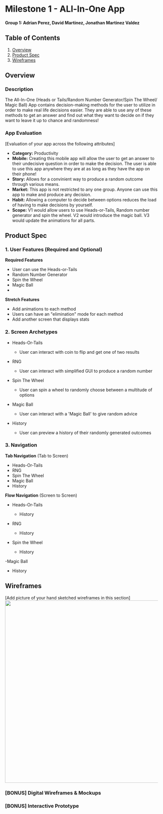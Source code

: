 # Milestone 1 - ALl-In-One App
#### Group 1: Adrian Perez, David Martinez, Jonathan Martinez Valdez

## Table of Contents

1. [Overview](#Overview)
1. [Product Spec](#Product-Spec)
1. [Wireframes](#Wireframes)

## Overview

### Description

The All-In-One (Heads or Tails/Random Number Generator/Spin The Wheel/ Magic Ball) App contains decision-making methods for the user to utilize in order to make real life decisions easier. They are able to use any of these methods to get an answer and find out what they want to decide on if they want to leave it up to chance and randomness!

### App Evaluation

[Evaluation of your app across the following attributes]
- **Category:** Productivity
- **Mobile:** Creating this mobile app will allow the user to get an answer to their undecisive question in order to make the decision. The user is able to use this app anywhere they are at as long as they have the app on their phone!
- **Story:** Allows for a convinient way to produce a random outcome through various means.
- **Market:** This app is not restricted to any one group. Anyone can use this app to make and produce any decision.
- **Habit:** Allowing a computer to decide between options reduces the load of having to make decisions by yourself.
- **Scope:** V1 would allow users to use Heads-or-Tails, Random number generator and spin the wheel. V2 would introduce the magic ball. V3 would update the animations for all parts.

## Product Spec

### 1. User Features (Required and Optional)

**Required Features**

* User can use the Heads-or-Tails
* Random Number Generator
* Spin the Wheel
* Magic Ball
* 
**Stretch Features**

* Add animations to each method
* Users can have an "elimination" mode for each method
* Add another screen that displays stats

### 2. Screen Archetypes

- Heads-Or-Tails
  - User can interact with coin to flip and get one of two results
  
- RNG
  - User can interact with simplified GUI to produce a random number
  
- Spin The Wheel
  - User can spin a wheel to randomly choose between a multitude of options
  
- Magic Ball
  - User can interact with a 'Magic Ball' to give random advice
  
- History
  - User can preview a history of their randomly generated outcomes

### 3. Navigation

**Tab Navigation** (Tab to Screen)

* Heads-Or-Tails
* RNG
* Spin The Wheel
* Magic Ball
* History

**Flow Navigation** (Screen to Screen)

- Heads-Or-Tails
  - History
  
- RNG
  - History
  
- Spin the Wheel
  - History
  
-Magic Ball
  - History

## Wireframes

[Add picture of your hand sketched wireframes in this section]
<img src="./IMG_0600.heic" width=600>

### [BONUS] Digital Wireframes & Mockups

### [BONUS] Interactive Prototype
